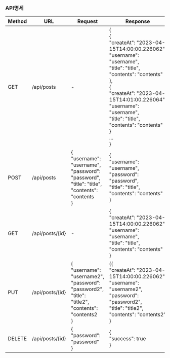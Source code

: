 ### API명세

| Method | URL             | Request                                                                                                    | Response                                                                                                                                                                                                                                                                         |
|--------|-----------------|------------------------------------------------------------------------------------------------------------|----------------------------------------------------------------------------------------------------------------------------------------------------------------------------------------------------------------------------------------------------------------------------------|
| GET    | /api/posts      | -                                                                                                          | {<br>{<br>"createAt": "2023-04-15T14:00:00.226062",<br>"username": "username",<br>"title": "title",<br>"contents": "contents"<br>},<br>{<br>"createAt": "2023-04-15T14:01:00.226064",<br>"username": "username",<br>"title": "title",<br>"contents": "contents"<br>}<br>...<br>} |
| POST   | /api/posts      | {<br>"username": "username",<br>"password": "password",<br>"title": "title",<br>"contents": "contents<br>} | {<br>"username": "username",<br>"password": "password",<br>"title": "title",<br>"contents": "contents"<br>} |
| GET    | /api/posts/{id} | -                                                                                                          | {<br>"createAt": "2023-04-15T14:00:00.226062",<br>"username": "username",<br>"title": "title",<br>"contents": "contents"<br>} |
| PUT    | /api/posts/{id} | {<br>"username": "username2",<br>"password": "password2",<br>"title": "title2",<br>"contents": "contents2<br>} | {{<br>"createAt": "2023-04-15T14:00:00.226062",<br>"username": "username2",<br>"password": "password2",<br>"title": "title2",<br>"contents": "contents2"<br>} |
| DELETE | /api/posts/{id} | {<br>"password": "password"<br>}                                                                           | {<br>"success": true<br>}                                                                                                                                                                                                                                                        |
